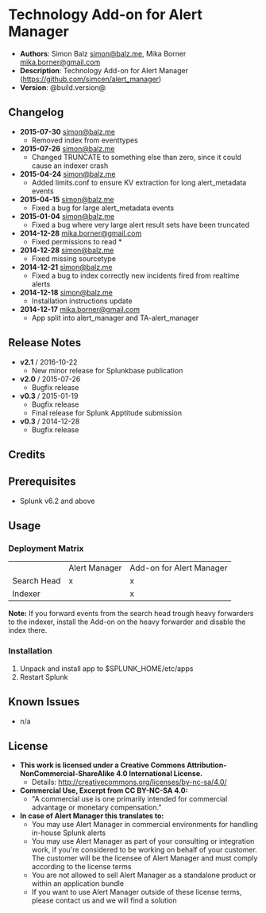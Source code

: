 # Technology Add-on for Alert Manager
- **Authors**:      Simon Balz <simon@balz.me>, Mika Borner <mika.borner@gmail.com>
- **Description**:  Technology Add-on for Alert Manager (https://github.com/simcen/alert_manager)
- **Version**:      @build.version@

## Changelog
- **2015-07-30** simon@balz.me
  - Removed index from eventtypes
- **2015-07-26** simon@balz.me
  - Changed TRUNCATE to something else than zero, since it could cause an indexer crash
- **2015-04-24** simon@balz.me
  - Added limits.conf to ensure KV extraction for long alert_metadata events
- **2015-04-15** simon@balz.me
  - Fixed a bug for large alert_metadata events
- **2015-01-04** simon@balz.me
	- Fixed a bug where very large alert result sets have been truncated
- **2014-12-28** mika.borner@gmail.com
	- Fixed permissions to read *
- **2014-12-28** simon@balz.me
	- Fixed missing sourcetype
- **2014-12-21** simon@balz.me
	- Fixed a bug to index correctly new incidents fired from realtime alerts
- **2014-12-18** simon@balz.me
	- Installation instructions update
- **2014-12-17** mika.borner@gmail.com
	- App split into alert_manager and TA-alert_manager

## Release Notes
- **v2.1**    /   2016-10-22
  - New minor release for Splunkbase publication
- **v2.0**    /   2015-07-26
  - Bugfix release
- **v0.3**    /   2015-01-19
  - Bugfix release
  - Final release for Splunk Apptitude submission
- **v0.3**    /   2014-12-28
	- Bugfix release

## Credits

## Prerequisites
- Splunk v6.2 and above

## Usage
### Deployment Matrix

<table>
	<tr>
		<td></td>
		<td>Alert Manager</td>
		<td>Add-on for Alert Manager</td>
	</tr>
    <tr>
        <td>Search Head</td>
        <td>x</td>
        <td>x</td>
    </tr>
    <tr>
    	<td>Indexer</td>
    	<td></td>
    	<td>x</td>
    </tr>
</table>

**Note:** If you forward events from the search head trough heavy forwarders to the indexer, install the Add-on on the heavy forwarder and disable the index there.

### Installation
1. Unpack and install app to $SPLUNK_HOME/etc/apps
2. Restart Splunk

## Known Issues
- n/a

## License
- **This work is licensed under a Creative Commons Attribution-NonCommercial-ShareAlike 4.0 International License.**
  - Details: <http://creativecommons.org/licenses/by-nc-sa/4.0/>
- **Commercial Use, Excerpt from CC BY-NC-SA 4.0:**
  - "A commercial use is one primarily intended for commercial advantage or monetary compensation."
- **In case of Alert Manager this translates to:**
  - You may use Alert Manager in commercial environments for handling in-house Splunk alerts
  - You may use Alert Manager as part of your consulting or integration work, if you're considered to be working on behalf of your customer. The customer will be the licensee of Alert Manager and must comply according to the license terms
  - You are not allowed to sell Alert Manager as a standalone product or within an application bundle
  - If you want to use Alert Manager outside of these license terms, please contact us and we will find a solution
